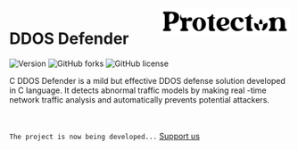 <a href="https://trycatch.network/">
    <img src="https://github.com/trycatchh/protecton_defender/blob/assets/protecton_logo.png" alt="Protecton logo" title="Protecton" align="right" height="50" />
</a>

# DDOS Defender
![Version](https://img.shields.io/badge/version-1.0.0-blue.svg)
![GitHub forks](https://img.shields.io/github/forks/trycatchh/protecton_defender?style=flat-square)
![GitHub license](https://img.shields.io/github/license/trycatchh/protecton_defender?style=flat-square)

C DDOS Defender is a mild but effective DDOS defense solution developed in C language. It detects abnormal traffic models by making real -time network traffic analysis and automatically prevents potential attackers.

<br><br>
``The project is now being developed...`` [Support us](https://discord.gg/mepa8X7j6w)
